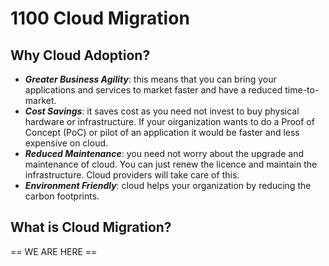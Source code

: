 # 1100 Cloud Migration

## Why Cloud Adoption?

- ***Greater Business Agility***: this means that you can bring your applications and services to market faster and have a reduced time-to-market.
- ***Cost Savings***: it saves cost as you need not invest to buy physical hardware or infrastructure. If your oirganization wants to do a Proof of Concept (PoC) or pilot of an application it would be faster and less expensive on cloud.
- ***Reduced Maintenance***: you need not worry about the upgrade and maintenance of cloud. You can just renew the licence and maintain the infrastructure. Cloud providers will take care of this.
- ***Environment Friendly***: cloud helps your organization by reducing the carbon footprints.

## What is Cloud Migration?






== WE ARE HERE ==
